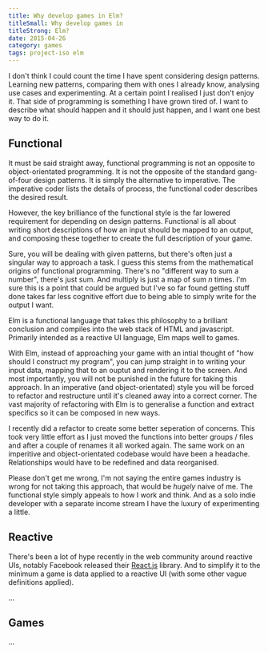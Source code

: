 ```yaml
---
title: Why develop games in Elm?
titleSmall: Why develop games in
titleStrong: Elm?
date: 2015-04-26
category: games
tags: project-iso elm
---
```


I don't think I could count the time I have spent considering design patterns. Learning new patterns, comparing them with ones I already know, analysing use cases and experimenting. At a certain point I realised I just don't enjoy it. That side of programming is something I have grown tired of. I want to describe what should happen and it should just happen, and I want one best way to do it.

## Functional

It must be said straight away, functional programming is not an opposite to object-orientated programming. It is not the opposite of the standard gang-of-four design patterns. It is simply the alternative to imperative. The imperative coder lists the details of process, the functional coder describes the desired result.

However, the key brilliance of the functional style is the far lowered requirement for depending on design patterns. Functional is all about writing short descriptions of how an input should be mapped to an output, and composing these together to create the full description of your game.

Sure, you will be dealing with given patterns, but there's often just a singular way to approach a task. I guess this stems from the mathematical origins of functional programming. There's no "different way to sum a number", there's just sum. And multiply is just a map of sum _n_ times. I'm sure this is a point that could be argued but I've so far found getting stuff done takes far less cognitive effort due to being able to simply write for the output I want.

Elm is a functional language that takes this philosophy to a brilliant conclusion and compiles into the web stack of HTML and javascript. Primarily intended as a reactive UI language, Elm maps well to games.

With Elm, instead of approaching your game with an intial thought of "how should I construct my program", you can jump straight in to writing your input data, mapping that to an ouptut and rendering it to the screen. And most importantly, you will not be punished in the future for taking this approach. In an imperative (and object-orientated) style you will be forced to refactor and restructure until it's cleaned away into a correct corner. The vast majority of refactoring with Elm is to generalise a function and extract specifics so it can be composed in new ways.

I recently did a refactor to create some better seperation of concerns. This took very little effort as I just moved the functions into better groups / files and after a couple of renames it all worked again. The same work on an imperitive and object-orientated codebase would have been a headache. Relationships would have to be redefined and data reorganised.

Please don't get me wrong, I'm not saying the entire games industry is wrong for not taking this approach, that would be _hugely_ naive of me. The functional style simply appeals to how I work and think. And as a solo indie developer with a separate income stream I have the luxury of experimenting a little.

## Reactive

There's been a lot of hype recently in the web community around reactive UIs, notably Facebook released their [React.js](http://facebook.github.io/react/) library. And to simplify it to the minimum a game is data applied to a reactive UI (with some other vague definitions applied).

...

## Games

...